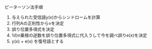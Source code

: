 ピーターソン法手順
1. 与えられた受信語y(x)からシンドロームを計算
2. 行列Aの正則性からvを決定
3. 誤り位置多項式を決定
4. 1のn乗根の逆数を誤り位置多項式に代入うして今を調べ誤りe(x)を決定
5. y(x) + e(x) を復号語とする
